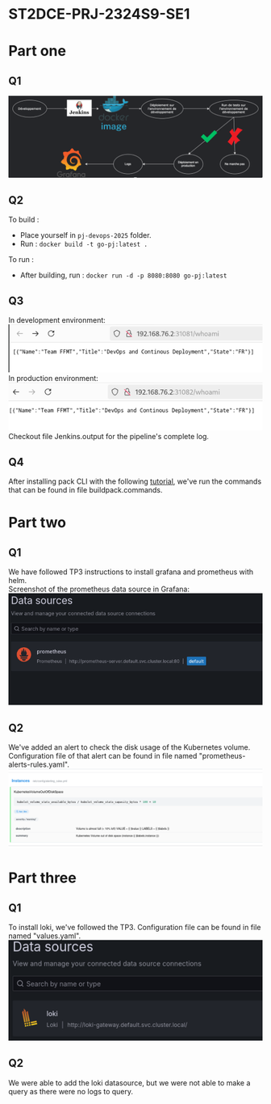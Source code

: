 # ST2DCE-PRJ-2324S9-SE1

# Part one
## Q1
![Part 1 Q1.PNG](img%2FPart%201%20Q1.PNG)
## Q2
To build :
- Place yourself in `pj-devops-2025` folder.
- Run : `docker build -t go-pj:latest .`

To run : 
- After building, run : `docker run -d -p 8080:8080 go-pj:latest`

## Q3
In development environment:  
![Part 1 Q3 Dev.PNG](img%2FPart%201%20Q3%20Dev.PNG)
In production environment:
![Part 1 Q3 Prod.PNG](img%2FPart%201%20Q3%20Prod.PNG)
Checkout file Jenkins.output for the pipeline's complete log.

## Q4
After installing pack CLI with the following [tutorial](https://buildpacks.io/docs/for-platform-operators/how-to/integrate-ci/pack/), we've run the commands that can be found in file buildpack.commands.

# Part two
## Q1
We have followed TP3 instructions to install grafana and prometheus with helm.  
Screenshot of the prometheus data source in Grafana: 
![Part 2 Q1.PNG](img%2FPart%202%20Q1.PNG)
## Q2
We've added an alert to check the disk usage of the Kubernetes volume.
Configuration file of that alert can be found in file named "prometheus-alerts-rules.yaml".
![Alert.PNG](img%2FAlert.PNG)
# Part three
## Q1
To install loki, we've followed the TP3. Configuration file can be found in file named "values.yaml".
![Part 3 Q2.PNG](img%2FPart%203%20Q2.PNG)
## Q2
We were able to add the loki datasource, but we were not able to make a query as there were no logs to query.  